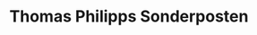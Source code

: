---
title: "Thomas Philipps Sonderposten"
url: /biedenkopf/thomas-philipps-sonderposten/
shop: Kramladen
---